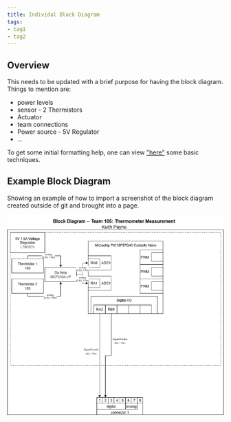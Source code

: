 ```yaml
---
title: Individal Block Diagram
tags:
- tag1
- tag2
---
```


## Overview

This needs to be updated with a brief purpose for having the block diagram.
Things to mention are:

* power levels
* sensor - 2 Thermistors
* Actuator
* team connections
* Power source - 5V Regulator
* ...

To get some initial formatting help, one can view ["here"](https://embedded-systems-design.github.io/EGR304DataSheetTemplate/Appendix/basic-markdown-examples/) some basic techniques.

## Example Block Diagram

Showing an example of how to import a screenshot of the block diagram created outside of git and brought into a page.

![Personal Block Diagram: ](Personal_Block_Diagram.drawio.png)
